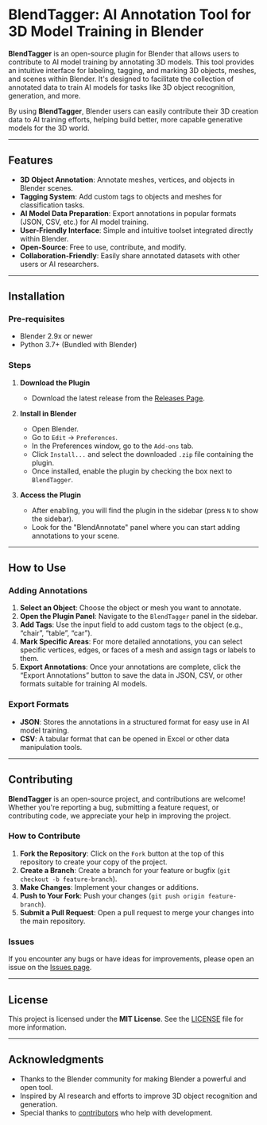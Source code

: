 # **BlendTagger**: AI Annotation Tool for 3D Model Training in Blender

**BlendTagger** is an open-source plugin for Blender that allows users to contribute to AI model training by annotating 3D models. This tool provides an intuitive interface for labeling, tagging, and marking 3D objects, meshes, and scenes within Blender. It's designed to facilitate the collection of annotated data to train AI models for tasks like 3D object recognition, generation, and more.

By using **BlendTagger**, Blender users can easily contribute their 3D creation data to AI training efforts, helping build better, more capable generative models for the 3D world.

---

## **Features**

- **3D Object Annotation**: Annotate meshes, vertices, and objects in Blender scenes.
- **Tagging System**: Add custom tags to objects and meshes for classification tasks.
- **AI Model Data Preparation**: Export annotations in popular formats (JSON, CSV, etc.) for AI model training.
- **User-Friendly Interface**: Simple and intuitive toolset integrated directly within Blender.
- **Open-Source**: Free to use, contribute, and modify.
- **Collaboration-Friendly**: Easily share annotated datasets with other users or AI researchers.

---

## **Installation**

### **Pre-requisites**

- Blender 2.9x or newer
- Python 3.7+ (Bundled with Blender)
  
### **Steps**

1. **Download the Plugin**
   - Download the latest release from the [Releases Page](#).
   
2. **Install in Blender**
   - Open Blender.
   - Go to `Edit` -> `Preferences`.
   - In the Preferences window, go to the `Add-ons` tab.
   - Click `Install...` and select the downloaded `.zip` file containing the plugin.
   - Once installed, enable the plugin by checking the box next to `BlendTagger`.

3. **Access the Plugin**
   - After enabling, you will find the plugin in the sidebar (press `N` to show the sidebar).
   - Look for the "BlendAnnotate" panel where you can start adding annotations to your scene.

---

## **How to Use**

### **Adding Annotations**

1. **Select an Object**: Choose the object or mesh you want to annotate.
2. **Open the Plugin Panel**: Navigate to the `BlendTagger` panel in the sidebar.
3. **Add Tags**: Use the input field to add custom tags to the object (e.g., “chair”, “table”, “car”).
4. **Mark Specific Areas**: For more detailed annotations, you can select specific vertices, edges, or faces of a mesh and assign tags or labels to them.
5. **Export Annotations**: Once your annotations are complete, click the “Export Annotations” button to save the data in JSON, CSV, or other formats suitable for training AI models.

### **Export Formats**

- **JSON**: Stores the annotations in a structured format for easy use in AI model training.
- **CSV**: A tabular format that can be opened in Excel or other data manipulation tools.

---

## **Contributing**

**BlendTagger** is an open-source project, and contributions are welcome! Whether you're reporting a bug, submitting a feature request, or contributing code, we appreciate your help in improving the project.

### **How to Contribute**

1. **Fork the Repository**: Click on the `Fork` button at the top of this repository to create your copy of the project.
2. **Create a Branch**: Create a branch for your feature or bugfix (`git checkout -b feature-branch`).
3. **Make Changes**: Implement your changes or additions.
4. **Push to Your Fork**: Push your changes (`git push origin feature-branch`).
5. **Submit a Pull Request**: Open a pull request to merge your changes into the main repository.

### **Issues**

If you encounter any bugs or have ideas for improvements, please open an issue on the [Issues page](#).

---

## **License**

This project is licensed under the **MIT License**. See the [LICENSE](LICENSE) file for more information.

---

## **Acknowledgments**

- Thanks to the Blender community for making Blender a powerful and open tool.
- Inspired by AI research and efforts to improve 3D object recognition and generation.
- Special thanks to [contributors](#) who help with development.
